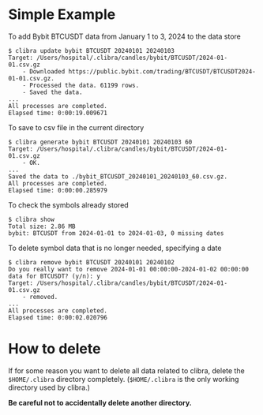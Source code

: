 # Simple Example

To add Bybit BTCUSDT data from January 1 to 3, 2024 to the data store
``` console
$ clibra update bybit BTCUSDT 20240101 20240103
Target: /Users/hospital/.clibra/candles/bybit/BTCUSDT/2024-01-01.csv.gz
    - Downloaded https://public.bybit.com/trading/BTCUSDT/BTCUSDT2024-01-01.csv.gz.
    - Processed the data. 61199 rows.
    - Saved the data.
...
All processes are completed.
Elapsed time: 0:00:19.009671
```

To save to csv file in the current directory
``` console
$ clibra generate bybit BTCUSDT 20240101 20240103 60
Target: /Users/hospital/.clibra/candles/bybit/BTCUSDT/2024-01-01.csv.gz
    - OK.
...
Saved the data to ./bybit_BTCUSDT_20240101_20240103_60.csv.gz.
All processes are completed.
Elapsed time: 0:00:00.285979
```

To check the symbols already stored
``` console
$ clibra show
Total size: 2.86 MB
bybit: BTCUSDT from 2024-01-01 to 2024-01-03, 0 missing dates
```

To delete symbol data that is no longer needed, specifying a date
``` console
$ clibra remove bybit BTCUSDT 20240101 20240102
Do you really want to remove 2024-01-01 00:00:00-2024-01-02 00:00:00 data for BTCUSDT? (y/n): y
Target: /Users/hospital/.clibra/candles/bybit/BTCUSDT/2024-01-01.csv.gz
    - removed.
...
All processes are completed.
Elapsed time: 0:00:02.020796
```

# How to delete

If for some reason you want to delete all data related to clibra, delete the `$HOME/.clibra` directory completely. (`$HOME/.clibra` is the only working directory used by clibra.)

**Be careful not to accidentally delete another directory.**
